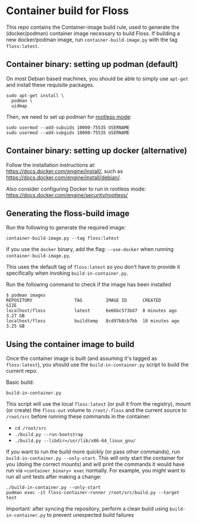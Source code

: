# Container build for Floss

This repo contains the Container-image build rule, used to generate the
(docker/podman) container image necessary to build Floss. If building a new
docker/podman image, run `container-build-image.py` with the tag `floss:latest`.

## Container binary: setting up podman (default)

On most Debian based machines, you should be able to simply use `apt-get` and
install these requisite packages.
```
sudo apt-get install \
  podman \
  uidmap
```

Then, we need to set up podman for [rootless
mode](https://docs.podman.io/en/latest/markdown/podman.1.html#rootless-mode):
```
sudo usermod --add-subuids 10000-75535 USERNAME
sudo usermod --add-subgids 10000-75535 USERNAME
```

## Container binary: setting up docker (alternative)

Follow the installation instructions at:
https://docs.docker.com/engine/install/, such as
https://docs.docker.com/engine/install/debian/.

Also consider configuring Docker to run in rootless mode:
https://docs.docker.com/engine/security/rootless/

## Generating the floss-build image

Run the following to generate the required image:
```
container-build-image.py --tag floss:latest
```

If you use the `docker` binary, add the flag: `--use-docker` when running
`container-build-image.py`.

This uses the default tag of `floss:latest` so you don't have to provide it
specifically when invoking `build-in-container.py`.

Run the following command to check if the image has been installed
```
$ podman images
REPOSITORY                TAG         IMAGE ID      CREATED         SIZE
localhost/floss           latest      6e66bc573bd7  8 minutes ago   3.27 GB
localhost/floss           buildtemp   8cd97b8cb7bb  10 minutes ago  3.25 GB
```

## Using the container image to build

Once the container image is built (and assuming it's tagged as `floss:latest`), you
should use the `build-in-container.py` script to build the current repo.

Basic build:
```
build-in-container.py
```

This script will use the local `floss:latest` (or pull it from the registry),
mount (or create) the `floss-out` volume to `/root/.floss` and the current
source to `/root/src` before running these commands in the container:

* `cd /root/src`
* `./build.py --run-bootstrap`
* `./build.py --libdir=/usr/lib/x86-64_linux_gnu/`

If you want to run the build more quickly (or pass other commands), run
`build-in-container.py --only-start`. This will only start the container for you
(doing the correct mounts) and will print the commands it would have run via
`<container_binary> exec` normally.
For example, you might want to run all unit tests after making a change:
```
./build-in-container.py --only-start
podman exec -it floss-container-runner /root/src/build.py --target test
```

Important: after syncing the repository, perform a clean build using
`build-in-container.py` to prevent unexpected build failures
